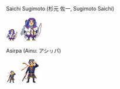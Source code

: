 Saichi Sugimoto (杉元 佐一, Sugimoto Saichi)

![Saichi Sugimoto](asirpa32.png "Sugimoto Saichi")
![Saichi Sugimoto](asirpa64.png "Sugimoto Saichi")

Asirpa (Ainu: アシㇼパ)

![Asirpa](sugimoto32.png "Asirpa")
![Asirpa](sugimoto64.png "Asirpa")
